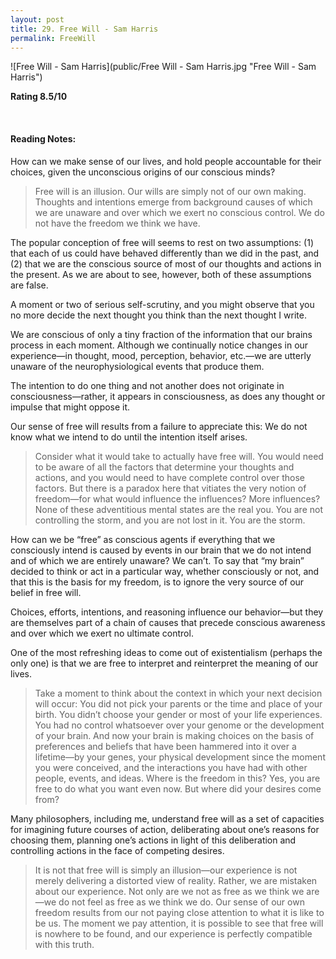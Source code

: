 ```yaml
---
layout: post
title: 29. Free Will - Sam Harris
permalink: FreeWill
---
```


![Free Will - Sam Harris](public/Free Will - Sam Harris.jpg "Free Will - Sam Harris")


**Rating 8.5/10** 

<br>

#### Reading Notes:

How can we make sense of our lives, and hold people accountable for their choices, given the unconscious origins of our conscious minds?

> Free will is an illusion. Our wills are simply not of our own making. Thoughts and intentions emerge from background causes of which we are unaware and over which we exert no conscious control. We do not have the freedom we think we have.

The popular conception of free will seems to rest on two assumptions: (1) that each of us could have behaved differently than we did in the past, and (2) that we are the conscious source of most of our thoughts and actions in the present. As we are about to see, however, both of these assumptions are false.

A moment or two of serious self-scrutiny, and you might observe that you no more decide the next thought you think than the next thought I write.


We are conscious of only a tiny fraction of the information that our brains process in each moment. Although we continually notice changes in our experience—in thought, mood, perception, behavior, etc.—we are utterly unaware of the neurophysiological events that produce them.

The intention to do one thing and not another does not originate in consciousness—rather, it appears in consciousness, as does any thought or impulse that might oppose it.

Our sense of free will results from a failure to appreciate this: We do not know what we intend to do until the intention itself arises.

> Consider what it would take to actually have free will. You would need to be aware of all the factors that determine your thoughts and actions, and you would need to have complete control over those factors. But there is a paradox here that vitiates the very notion of freedom—for what would influence the influences? More influences? None of these adventitious mental states are the real you. You are not controlling the storm, and you are not lost in it. You are the storm.


How can we be “free” as conscious agents if everything that we consciously intend is caused by events in our brain that we do not intend and of which we are entirely unaware? We can’t. To say that “my brain” decided to think or act in a particular way, whether consciously or not, and that this is the basis for my freedom, is to ignore the very source of our belief in free will.

Choices, efforts, intentions, and reasoning influence our behavior—but they are themselves part of a chain of causes that precede conscious awareness and over which we exert no ultimate control.

One of the most refreshing ideas to come out of existentialism (perhaps the only one) is that we are free to interpret and reinterpret the meaning of our lives.

> Take a moment to think about the context in which your next decision will occur: You did not pick your parents or the time and place of your birth. You didn’t choose your gender or most of your life experiences. You had no control whatsoever over your genome or the development of your brain. And now your brain is making choices on the basis of preferences and beliefs that have been hammered into it over a lifetime—by your genes, your physical development since the moment you were conceived, and the interactions you have had with other people, events, and ideas. Where is the freedom in this? Yes, you are free to do what you want even now. But where did your desires come from?

Many philosophers, including me, understand free will as a set of capacities for imagining future courses of action, deliberating about one’s reasons for choosing them, planning one’s actions in light of this deliberation and controlling actions in the face of competing desires.

> It is not that free will is simply an illusion—our experience is not merely delivering a distorted view of reality. Rather, we are mistaken about our experience. Not only are we not as free as we think we are—we do not feel as free as we think we do. Our sense of our own freedom results from our not paying close attention to what it is like to be us. The moment we pay attention, it is possible to see that free will is nowhere to be found, and our experience is perfectly compatible with this truth.